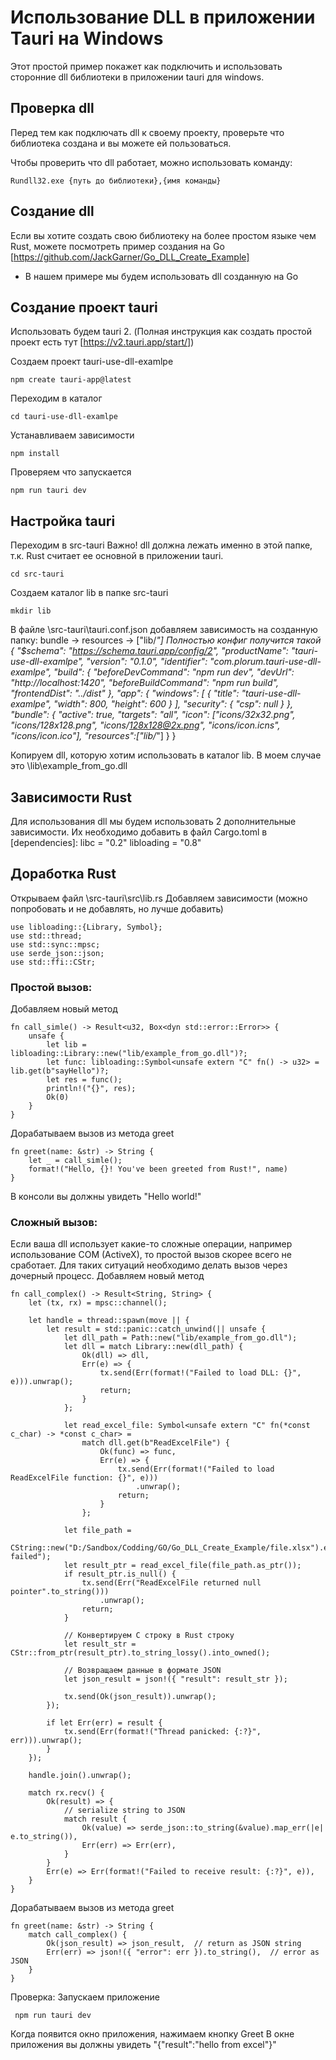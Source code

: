 # Использование DLL в приложении Tauri на Windows

Этот простой пример покажет как подключить и использовать сторонние dll библиотеки в приложении tauri для windows.

## Проверка dll

Перед тем как подключать dll к своему проекту, проверьте что библиотека создана и вы можете ей пользоваться.

Чтобы проверить что dll работает, можно использовать команду:
    
    Rundll32.exe {путь до библиотеки},{имя команды}

## Создание dll

Если вы хотите создать свою библиотеку на более простом языке чем Rust, можете посмотреть пример создания на Go [https://github.com/JackGarner/Go_DLL_Create_Example]

* В нашем примере мы будем использовать dll созданную на Go

## Создание проект tauri

Использовать будем tauri 2. (Полная инструкция как создать простой проект есть тут [https://v2.tauri.app/start/])

Создаем проект tauri-use-dll-examlpe

    npm create tauri-app@latest

Переходим в каталог

    cd tauri-use-dll-examlpe

Устанавливаем зависимости 

    npm install

Проверяем что запускается

    npm run tauri dev

## Настройка tauri
Переходим в src-tauri
Важно! dll должна лежать именно в этой папке, т.к. Rust считает ее основной в приложении tauri.

    cd src-tauri

Создаем каталог lib в папке src-tauri

    mkdir lib

В файле \src-tauri\tauri.conf.json добавляем зависимость на созданную папку: bundle -> resources -> ["lib/*"]
Полностью конфиг получится такой
    {
        "$schema": "https://schema.tauri.app/config/2",
        "productName": "tauri-use-dll-examlpe",
        "version": "0.1.0",
        "identifier": "com.plorum.tauri-use-dll-examlpe",
        "build": {
            "beforeDevCommand": "npm run dev",
            "devUrl": "http://localhost:1420",
            "beforeBuildCommand": "npm run build",
            "frontendDist": "../dist"
        },
        "app": {
            "windows": [
            {
                "title": "tauri-use-dll-examlpe",
                "width": 800,
                "height": 600
            }
            ],
            "security": {
            "csp": null
            }
        },
        "bundle": {
            "active": true,
            "targets": "all",
            "icon": ["icons/32x32.png", "icons/128x128.png", "icons/128x128@2x.png", "icons/icon.icns", "icons/icon.ico"],
            "resources":["lib/*"]
        }
    }

Копируем dll, которую хотим использовать в каталог lib.
В моем случае это \lib\example_from_go.dll

## Зависимости Rust
Для использования dll мы будем использовать 2 дополнительные зависимости. Их необходимо добавить в файл Cargo.toml в [dependencies]:
    libc = "0.2"
    libloading = "0.8"

## Доработка Rust
Открываем файл \src-tauri\src\lib.rs
Добавляем зависимости (можно попробовать и не добавлять, но лучше добавить)
    
    use libloading::{Library, Symbol};
    use std::thread;
    use std::sync::mpsc;
    use serde_json::json;
    use std::ffi::CStr;

### Простой вызов: 
Добавляем новый метод

    fn call_simle() -> Result<u32, Box<dyn std::error::Error>> {
        unsafe {
            let lib = libloading::Library::new("lib/example_from_go.dll")?;
            let func: libloading::Symbol<unsafe extern "C" fn() -> u32> = lib.get(b"sayHello")?;
            let res = func();
            println!("{}", res);
            Ok(0)
        }
    }

Дорабатываем вызов из метода greet

    fn greet(name: &str) -> String {
        let _ = call_simle();
        format!("Hello, {}! You've been greeted from Rust!", name)
    }

В консоли вы должны увидеть "Hello world!"

### Сложный вызов: 
Если ваша dll использует какие-то сложные операции, например использование COM (ActiveX), то простой вызов скорее всего не сработает. Для таких ситуаций необходимо делать вызов через дочерный процесс.
Добавляем новый метод

    fn call_complex() -> Result<String, String> {
        let (tx, rx) = mpsc::channel();

        let handle = thread::spawn(move || {
            let result = std::panic::catch_unwind(|| unsafe {
                let dll_path = Path::new("lib/example_from_go.dll");
                let dll = match Library::new(dll_path) {
                    Ok(dll) => dll,
                    Err(e) => {
                        tx.send(Err(format!("Failed to load DLL: {}", e))).unwrap();
                        return;
                    }
                };

                let read_excel_file: Symbol<unsafe extern "C" fn(*const c_char) -> *const c_char> =
                    match dll.get(b"ReadExcelFile") {
                        Ok(func) => func,
                        Err(e) => {
                            tx.send(Err(format!("Failed to load ReadExcelFile function: {}", e)))
                                .unwrap();
                            return;
                        }
                    };

                let file_path =
                    CString::new("D:/Sandbox/Codding/GO/Go_DLL_Create_Example/file.xlsx").expect("CString::new failed");
                let result_ptr = read_excel_file(file_path.as_ptr());
                if result_ptr.is_null() {
                    tx.send(Err("ReadExcelFile returned null pointer".to_string()))
                        .unwrap();
                    return;
                }

                // Конвертируем C строку в Rust строку
                let result_str = CStr::from_ptr(result_ptr).to_string_lossy().into_owned();

                // Возвращаем данные в формате JSON
                let json_result = json!({ "result": result_str });

                tx.send(Ok(json_result)).unwrap();
            });

            if let Err(err) = result {
                tx.send(Err(format!("Thread panicked: {:?}", err))).unwrap();
            }
        });

        handle.join().unwrap();

        match rx.recv() {
            Ok(result) => {
                // serialize string to JSON
                match result {
                    Ok(value) => serde_json::to_string(&value).map_err(|e| e.to_string()),
                    Err(err) => Err(err),
                }
            }
            Err(e) => Err(format!("Failed to receive result: {:?}", e)),
        }
    }

Дорабатываем вызов из метода greet

    fn greet(name: &str) -> String {
        match call_complex() {
            Ok(json_result) => json_result,  // return as JSON string
            Err(err) => json!({ "error": err }).to_string(),  // error as JSON
        }
    }

Проверка:
Запускаем приложение 

     npm run tauri dev

Когда появится окно приложения, нажимаем кнопку Greet
В окне приложения вы должны увидеть "{"result":"hello from excel"}"